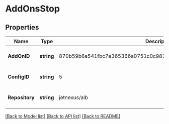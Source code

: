 # AddOnsStop

## Properties
Name | Type | Description | Notes
------------ | ------------- | ------------- | -------------
**AddOnID** | **string** | 870b59b6a541fbc7e365366a0751c0c987ca5447a933d011a670478b6bcd391c | [optional] [default to null]
**ConfigID** | **string** | 5 | [optional] [default to null]
**Repository** | **string** | jetnexus/alb | [optional] [default to null]

[[Back to Model list]](../README.md#documentation-for-models) [[Back to API list]](../README.md#documentation-for-api-endpoints) [[Back to README]](../README.md)

